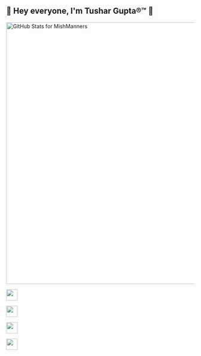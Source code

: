 ## 👋 Hey everyone, I'm Tushar Gupta®™  👋

<img src="https://github-readme-stats.vercel.app/api?username=Tushar-gupta-git&show_icons=true&include_all_commits=true&count_private=true&theme=jolly&layout=compact" alt="GitHub Stats for MishManners" width="700">

<p align="left">

<a href="https://twitter.com/ohh_hii_tusharr" target="blank"><img align="center" src="https://github.com/mishmanners/MishManners/blob/master/socials/twitter%20(2).png" style="margin-right: 30px" title = "Twitter" alt="" height="30" /></a>

<a href="https://www.linkedin.com/in/tushar-gupta-10a151202/" target="blank"><img align="center" src="https://github.com/mishmanners/MishManners/blob/master/socials/transparent-Linkedin-logo-icon.png" style="margin-right: 30px" alt="" height="30" /></a>

<a href="https://www.instagram.com/ohh_hii_tusharr/" target="blank"><img align="center" src="https://github.com/mishmanners/MishManners/blob/master/socials/instagram.png" style="margin-right: 30px" alt="" height="30" /></a>

<a href="https://www.youtube.com/channel/UCZG6kAjr0ioBNdFjAOF_PbA " target="blank"><img align="center" src="https://github.com/mishmanners/MishManners/blob/master/socials/youtube.png" style="margin-right: 30px" alt="" height="30" /></a>

</p>

